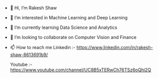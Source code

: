 - 👋 Hi, I’m Rakesh Shaw
- 👀 I’m interested in Machine Learning and Deep Learning
- 🌱 I’m currently learning Data Science and Analytics
- 💞️ I’m looking to collaborate on Computer Vision and Finance
- 📫 How to reach me 
     Linkedin :- https://www.linkedin.com/in/rakesh-shaw-8613691b9/
     
     Youtube :- https://www.youtube.com/channel/UC8B5xTERwCh76TSz6oQhi2Q

<!---
ds-rakesh/ds-rakesh is a ✨ special ✨ repository because its `README.md` (this file) appears on your GitHub profile.
You can click the Preview link to take a look at your changes.
--->
